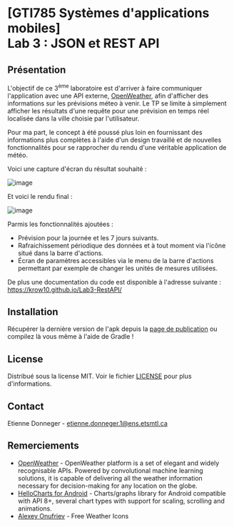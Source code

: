 # [GTI785 Systèmes d'applications mobiles]<br/>Lab 3 : JSON et REST API
## Présentation
L'objectif de ce 3<sup>ème</sup> laboratoire est d'arriver à faire communiquer l'application avec une API externe, [OpenWeather](https://openweathermap.org/api), afin d'afficher des informations sur les prévisions méteo à venir. Le TP se limite à simplement afficher les résultats d'une requête pour une prévision en temps réel localisée dans la ville choisie par l'utilisateur.

Pour ma part, le concept à été poussé plus loin en fournissant des informations plus complètes à l'aide d'un design travaillé et de nouvelles fonctionnalités pour se rapprocher du rendu d'une véritable application de météo. 

Voici une capture d'écran du résultat souhaité :

![image](https://user-images.githubusercontent.com/23462475/135953146-f5eb57d4-c38f-4e20-9732-6300f68ea5c4.png)

Et voici le rendu final :

![image](https://user-images.githubusercontent.com/23462475/135953653-6e0bb72d-1247-4854-a627-c090fbe477c7.png)

Parmis les fonctionnalités ajoutées :
- Prévision pour la journée et les 7 jours suivants.
- Rafraichissement périodique des données et à tout moment via l'icône situé dans la barre d'actions.
- Écran de paramètres accessibles via le menu de la barre d'actions permettant par exemple de changer les unités de mesures utilisées.

De plus une documentation du code est disponible à l'adresse suivante : https://krow10.github.io/Lab3-RestAPI/ 

## Installation

Récupérer la dernière version de l'apk depuis la [page de publication](https://github.com/Krow10/Lab3-RestAPI/releases) ou compilez là vous même à l'aide de Gradle !

## License

Distribué sous la license MIT. Voir le fichier [LICENSE](https://github.com/Krow10/Lab3-RestAPI/blob/master/LICENSE) pour plus d'informations.

## Contact

Etienne Donneger - etienne.donneger.1@ens.etsmtl.ca

## Remerciements

- [OpenWeather](https://openweathermap.org) - OpenWeather platform is a set of elegant and widely recognisable APIs. Powered by convolutional machine learning solutions, it is capable of delivering all the weather information necessary for decision-making for any location on the globe.
- [HelloCharts for Android](https://github.com/lecho/hellocharts-android) - Charts/graphs library for Android compatible with API 8+, several chart types with support for scaling, scrolling and animations.
- [Alexey Onufriev](https://dribbble.com/onufriev) - Free Weather Icons
